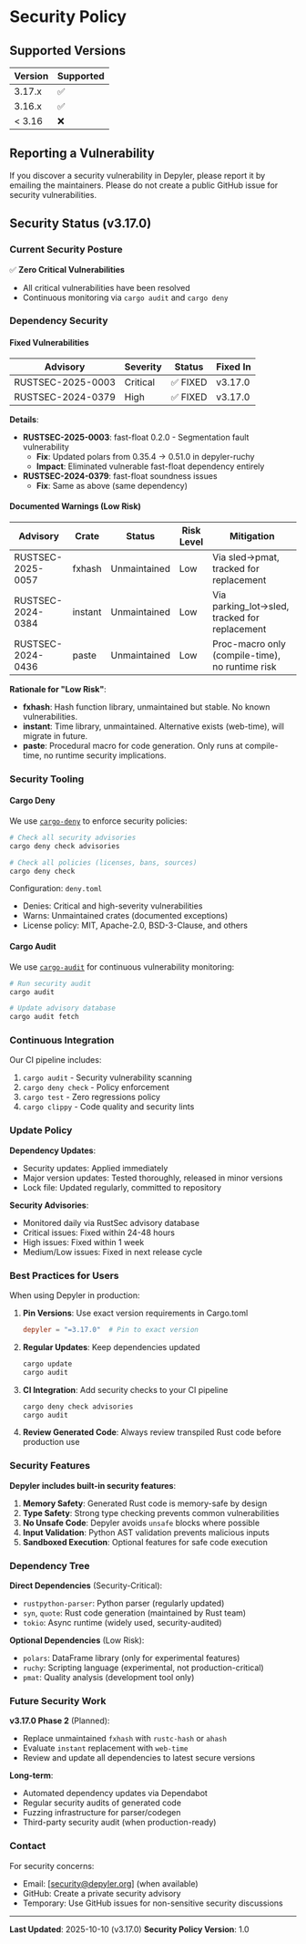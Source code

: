 # Security Policy

## Supported Versions

| Version | Supported          |
| ------- | ------------------ |
| 3.17.x  | :white_check_mark: |
| 3.16.x  | :white_check_mark: |
| < 3.16  | :x:                |

## Reporting a Vulnerability

If you discover a security vulnerability in Depyler, please report it by emailing the maintainers. Please do not create a public GitHub issue for security vulnerabilities.

## Security Status (v3.17.0)

### Current Security Posture

✅ **Zero Critical Vulnerabilities**
- All critical vulnerabilities have been resolved
- Continuous monitoring via `cargo audit` and `cargo deny`

### Dependency Security

#### Fixed Vulnerabilities

| Advisory | Severity | Status | Fixed In |
|----------|----------|--------|----------|
| RUSTSEC-2025-0003 | Critical | ✅ FIXED | v3.17.0 |
| RUSTSEC-2024-0379 | High | ✅ FIXED | v3.17.0 |

**Details**:
- **RUSTSEC-2025-0003**: fast-float 0.2.0 - Segmentation fault vulnerability
  - **Fix**: Updated polars from 0.35.4 → 0.51.0 in depyler-ruchy
  - **Impact**: Eliminated vulnerable fast-float dependency entirely
- **RUSTSEC-2024-0379**: fast-float soundness issues
  - **Fix**: Same as above (same dependency)

#### Documented Warnings (Low Risk)

| Advisory | Crate | Status | Risk Level | Mitigation |
|----------|-------|--------|------------|------------|
| RUSTSEC-2025-0057 | fxhash | Unmaintained | Low | Via sled→pmat, tracked for replacement |
| RUSTSEC-2024-0384 | instant | Unmaintained | Low | Via parking_lot→sled, tracked for replacement |
| RUSTSEC-2024-0436 | paste | Unmaintained | Low | Proc-macro only (compile-time), no runtime risk |

**Rationale for "Low Risk"**:
- **fxhash**: Hash function library, unmaintained but stable. No known vulnerabilities.
- **instant**: Time library, unmaintained. Alternative exists (web-time), will migrate in future.
- **paste**: Procedural macro for code generation. Only runs at compile-time, no runtime security implications.

### Security Tooling

#### Cargo Deny

We use [`cargo-deny`](https://github.com/EmbarkStudios/cargo-deny) to enforce security policies:

```bash
# Check all security advisories
cargo deny check advisories

# Check all policies (licenses, bans, sources)
cargo deny check
```

Configuration: `deny.toml`
- Denies: Critical and high-severity vulnerabilities
- Warns: Unmaintained crates (documented exceptions)
- License policy: MIT, Apache-2.0, BSD-3-Clause, and others

#### Cargo Audit

We use [`cargo-audit`](https://github.com/RustSec/rustsec) for continuous vulnerability monitoring:

```bash
# Run security audit
cargo audit

# Update advisory database
cargo audit fetch
```

### Continuous Integration

Our CI pipeline includes:
1. `cargo audit` - Security vulnerability scanning
2. `cargo deny check` - Policy enforcement
3. `cargo test` - Zero regressions policy
4. `cargo clippy` - Code quality and security lints

### Update Policy

**Dependency Updates**:
- Security updates: Applied immediately
- Major version updates: Tested thoroughly, released in minor versions
- Lock file: Updated regularly, committed to repository

**Security Advisories**:
- Monitored daily via RustSec advisory database
- Critical issues: Fixed within 24-48 hours
- High issues: Fixed within 1 week
- Medium/Low issues: Fixed in next release cycle

### Best Practices for Users

When using Depyler in production:

1. **Pin Versions**: Use exact version requirements in Cargo.toml
   ```toml
   depyler = "=3.17.0"  # Pin to exact version
   ```

2. **Regular Updates**: Keep dependencies updated
   ```bash
   cargo update
   cargo audit
   ```

3. **CI Integration**: Add security checks to your CI pipeline
   ```bash
   cargo deny check advisories
   cargo audit
   ```

4. **Review Generated Code**: Always review transpiled Rust code before production use

### Security Features

**Depyler includes built-in security features**:

1. **Memory Safety**: Generated Rust code is memory-safe by design
2. **Type Safety**: Strong type checking prevents common vulnerabilities
3. **No Unsafe Code**: Depyler avoids `unsafe` blocks where possible
4. **Input Validation**: Python AST validation prevents malicious inputs
5. **Sandboxed Execution**: Optional features for safe code execution

### Dependency Tree

**Direct Dependencies** (Security-Critical):
- `rustpython-parser`: Python parser (regularly updated)
- `syn`, `quote`: Rust code generation (maintained by Rust team)
- `tokio`: Async runtime (widely used, security-audited)

**Optional Dependencies** (Low Risk):
- `polars`: DataFrame library (only for experimental features)
- `ruchy`: Scripting language (experimental, not production-critical)
- `pmat`: Quality analysis (development tool only)

### Future Security Work

**v3.17.0 Phase 2** (Planned):
- Replace unmaintained `fxhash` with `rustc-hash` or `ahash`
- Evaluate `instant` replacement with `web-time`
- Review and update all dependencies to latest secure versions

**Long-term**:
- Automated dependency updates via Dependabot
- Regular security audits of generated code
- Fuzzing infrastructure for parser/codegen
- Third-party security audit (when production-ready)

### Contact

For security concerns:
- Email: [security@depyler.org] (when available)
- GitHub: Create a private security advisory
- Temporary: Use GitHub issues for non-sensitive security discussions

---

**Last Updated**: 2025-10-10 (v3.17.0)
**Security Policy Version**: 1.0
